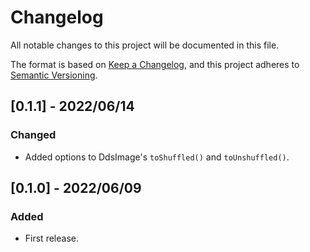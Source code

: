 # Changelog

All notable changes to this project will be documented in this file.

The format is based on [Keep a Changelog](https://keepachangelog.com/en/1.0.0/),
and this project adheres to [Semantic Versioning](https://semver.org/spec/v2.0.0.html).

## [0.1.1] - 2022/06/14
### Changed
- Added options to DdsImage's `toShuffled()` and `toUnshuffled()`.

## [0.1.0] - 2022/06/09
### Added
- First release.
